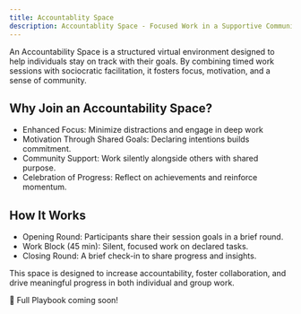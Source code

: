 ```yaml
---
title: Accountablity Space
description: Accountablity Space - Focused Work in a Supportive Community
---
```


An Accountability Space is a structured virtual environment designed to help individuals stay on track with their goals. By combining timed work sessions with sociocratic facilitation, it fosters focus, motivation, and a sense of community.

## Why Join an Accountability Space?
- Enhanced Focus: Minimize distractions and engage in deep work
- Motivation Through Shared Goals: Declaring intentions builds commitment.
- Community Support: Work silently alongside others with shared purpose.
- Celebration of Progress: Reflect on achievements and reinforce momentum.

## How It Works

- Opening Round: Participants share their session goals in a brief round.
- Work Block (45 min): Silent, focused work on declared tasks.
- Closing Round: A brief check-in to share progress and insights.

This space is designed to increase accountability, foster collaboration, and drive meaningful progress in both individual and group work.

📌 Full Playbook coming soon!